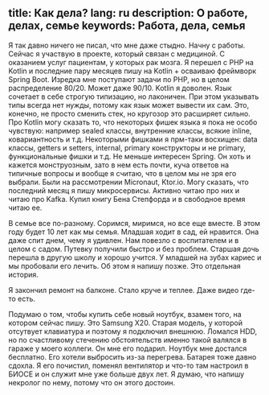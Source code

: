 title: Как дела?
lang: ru
description: О работе, делах, семье
keywords: Работа, дела, семья
---
Я так давно ничего не писал, что мне даже стыдно. Начну с работы. Сейчас я участвую в проекте, который связан с медициной. С оказанием услуг пациентам, у которых рак мозга. Я перешел с PHP на Kotlin и последние пару месяцев пишу на Kotlin + осваиваю фреймворк Spring Boot. Изредка мне поступают задачи по PHP, но в целом распределение 80/20. Может даже 90/10. Kotlin я доволен. Язык сочетает в себе строгую типизацию, но лаконичен. При этом указывать типы всегда нет нужды, потому как язык может вывести их сам. Это, конечно, не просто сменить стек, но кругозор это расширяет сильно. Про Kotlin могу сказать то, что некоторых фишек языка я пока не особо чувствую: например sealed классы, внутренние классы, всякие inline, ковариантность и т.д. Некоторыми фишками я прм-таки восхищен: data классы, getters и setters, internal, primary конструкторы и не primary, функциональные фишки и т.д.
Не меньше интересен Spring. Он хоть и кажется монструозным, зато в нем есть почти, куча ответов на типичные вопросы и вообще я считаю, что в целом мы не зря его выбрали. Были на рассмотрении Micronaut, Ktor.io. Могу сказать, что последний месяц я пишу микросервисы. Активно читаю про них и читаю про Kafka. Купил книгу Бена Степфорда и в свободное время читаю ее.

В семье все по-разному. Соримся, миримся, но все еще вместе. В этом году будет 10 лет как мы семья. Младшая ходит в сад, ей нравится. Она даже спит днем, чему я удивлен. Нам повезло с воспитателем и в целом с садом. Путевку получили быстро и без проблем. Старшая дочь перешла в другую школу и хорошо учится. У младшей на зубах кариес и мы пробовали его лечить. Об этом я напишу позже. Это отдельная история. 

Я закончил ремонт на балконе. Стало круче и теплее. Даже видео где-то есть. 

Подумаю о том, чтобы купить себе новый ноутбук, взамен того, на котором сейчас пишу. Это Samsung X20. Старая модель, у которой отсутвует клавиатура и поэтому я подключил внешнюю. Ломался HDD, но по счастливому стечению обстоятельств именно такой валялся в гараже у моего коллеги. Он мне его подарил. Ноутбук мне достался бесплатно. Его хотели выбросить из-за перегрева. Батарея тоже давно сдохла. Я его почистил, поменял вентилятор и что-то там настроил в БИОСЕ и он служит мне уже больше двух лет. Я думаю, что напишу некролог по нему, потому что он этого достоин.
